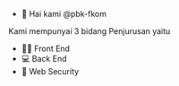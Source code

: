 - 👋 Hai kami @pbk-fkom

Kami mempunyai 3 bidang Penjurusan yaitu

- 👨‍💻 Front End
- 💻 Back End
- 🔐 Web Security 

<!---
pbk-fkom/pbk-fkom is a ✨ special ✨ repository because its `README.md` (this file) appears on your GitHub profile.
You can click the Preview link to take a look at your changes.
--->
